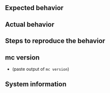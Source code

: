 ## Expected behavior

## Actual behavior

## Steps to reproduce the behavior

## mc version
- (paste output of `mc version`)

## System information


